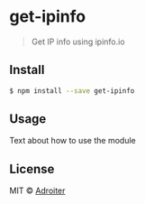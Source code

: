 # get-ipinfo

> Get IP info using ipinfo.io

## Install

```sh
$ npm install --save get-ipinfo
```

## Usage

Text about how to use the module

## License

MIT © [Adroiter](http://adroiter.io)

